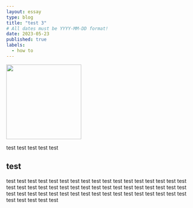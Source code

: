 ```yaml
---
layout: essay
type: blog
title: "test 3"
# All dates must be YYYY-MM-DD format!
date: 2023-05-23
published: true
labels:
  - how to
---
```


<img width="200px" class="rounded float-start pe-4" src="../img/containerize/docker.test">

test
test
test
test
test

## test

test
test
test
test
test
test
test
test
test
test
test
test
test
test
test
test
test
test
test
test
test
test
test
test
test
test
test
test
test
test
test
test
test
test
test
test
test
test
test
test
test
test
test
test
test
test
test
test
test
test
test
test
test
test
test
test
